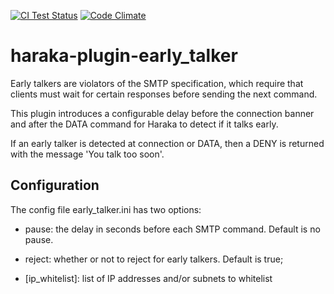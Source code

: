 [![CI Test Status][ci-img]][ci-url]
[![Code Climate][clim-img]][clim-url]

# haraka-plugin-early_talker

Early talkers are violators of the SMTP specification, which require that
clients must wait for certain responses before sending the next command.

This plugin introduces a configurable delay before the connection banner
and after the DATA command for Haraka to detect if it talks early.

If an early talker is detected at connection or DATA, then a DENY is
returned with the message 'You talk too soon'.

## Configuration

The config file early\_talker.ini has two options:

- pause: the delay in seconds before each SMTP command. Default is no pause.

- reject: whether or not to reject for early talkers. Default is true;

- [ip_whitelist]: list of IP addresses and/or subnets to whitelist

[ci-img]: https://github.com/haraka/haraka-plugin-early_talker/actions/workflows/ci.yml/badge.svg
[ci-url]: https://github.com/haraka/haraka-plugin-early_talker/actions/workflows/ci.yml
[clim-img]: https://codeclimate.com/github/haraka/haraka-plugin-early_talker/badges/gpa.svg
[clim-url]: https://codeclimate.com/github/haraka/haraka-plugin-early_talker
